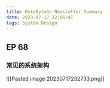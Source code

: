 ```yaml
---
title: ByteByteGo Newsletter Summary
date: 2023-07-17 22:06:41
tags: System Design
---
```


## EP 68

### 常见的系统架构

![[Pasted image 20230717232733.png]]

### 